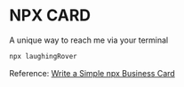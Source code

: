 # NPX CARD

A unique way to reach me via your terminal

```sh
npx laughingRover
```

Reference:
[Write a Simple npx Business Card](https://studioelsa.se/blog/open-source-oss-npx-business-card/)

